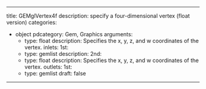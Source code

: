 
---
title: GEMglVertex4f
description: specify a four-dimensional vertex (float version)
categories:
  - object
pdcategory: Gem, Graphics
arguments:
    - type: float
      description: Specifies the x, y, z, and w coordinates of the vertex.
inlets:
  1st:
    - type: gemlist
      description:
  2nd:
    - type: float
      description: Specifies the x, y, z, and w coordinates of the vertex.
outlets:
  1st:
    - type: gemlist
draft: false
---

